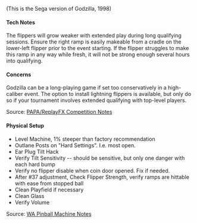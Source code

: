 (This is the Sega version of Godzilla, 1998)

#### Tech Notes
            
The flippers will grow weaker with extended play during long qualifying sessions. Ensure the right ramp is easily makeable from a cradle on the lower-left flipper prior to the event starting. If the flipper struggles to make this ramp in any way while fresh, it will not be strong enough several hours into qualifying.

#### Concerns
Godzilla can be a long-playing game if set too conservatively in a high-caliber event. The option to install lightning flippers is available, but only do so if your tournament involves extended qualifying with top-level players.

Source: [PAPA/ReplayFX Competition Notes](https://replayfoundation.org/papa/learning-center/director-guide/game-notes/#GameNotes)

#### Physical Setup
-   Level Machine, 1% steeper than factory recommendation
-   Outlane Posts on "Hard Settings". I.e. most open.
-   Ear Plug Tilt Hack
-   Verify Tilt Sensitivity -- should be sensitive, but only one danger with each hard bump
-   Verify no flipper disable when coin door opened. Fix if needed.
-   After #37 adjustment, Check Flipper Strength, verify ramps are hittable with ease from stopped ball
-   Clean Playfield if necessary
-   Clean Glass
-   Verify Volume

Source: [WA Pinball Machine Notes](http://wapinball.net/setups/)
